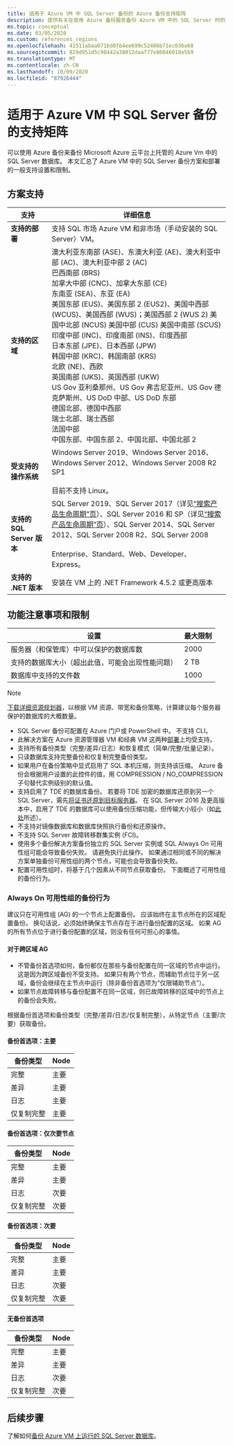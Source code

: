 ```yaml
---
title: 适用于 Azure VM 中 SQL Server 备份的 Azure 备份支持矩阵
description: 提供有关在使用 Azure 备份服务备份 Azure VM 中的 SQL Server 时的支持设置和限制摘要。
ms.topic: conceptual
ms.date: 03/05/2020
ms.custom: references_regions
ms.openlocfilehash: 41511abaa071bd0f64ee699c52486b71ec036a68
ms.sourcegitcommit: 829d951d5c90442a38012daaf77e86046018e5b9
ms.translationtype: MT
ms.contentlocale: zh-CN
ms.lasthandoff: 10/09/2020
ms.locfileid: "87926444"
---
```

# <a name="support-matrix-for-sql-server-backup-in-azure-vms"></a>适用于 Azure VM 中 SQL Server 备份的支持矩阵

可以使用 Azure 备份来备份 Microsoft Azure 云平台上托管的 Azure Vm 中的 SQL Server 数据库。 本文汇总了 Azure VM 中的 SQL Server 备份方案和部署的一般支持设置和限制。

## <a name="scenario-support"></a>方案支持

**支持** | **详细信息**
--- | ---
**支持的部署** | 支持 SQL 市场 Azure VM 和非市场（手动安装的 SQL Server）VM。
**支持的区域** | 澳大利亚东南部 (ASE)、东澳大利亚 (AE)、澳大利亚中部 (AC)、澳大利亚中部 2 (AC) <br> 巴西南部 (BRS)<br> 加拿大中部 (CNC)、加拿大东部 (CE)<br> 东南亚 (SEA)、东亚 (EA) <br> 美国东部 (EUS)、美国东部 2 (EUS2)、美国中西部 (WCUS)、美国西部 (WUS)；美国西部 2 (WUS 2) 美国中北部 (NCUS) 美国中部 (CUS) 美国中南部 (SCUS) <br> 印度中部 (INC)、印度南部 (INS)、印度西部 <br> 日本东部 (JPE)、日本西部 (JPW) <br> 韩国中部 (KRC)、韩国南部 (KRS) <br> 北欧 (NE)、西欧 <br> 英国南部 (UKS)、英国西部 (UKW) <br> US Gov 亚利桑那州、US Gov 弗吉尼亚州、US Gov 德克萨斯州、US DoD 中部、US DoD 东部 <br> 德国北部、德国中西部 <br> 瑞士北部、瑞士西部 <br> 法国中部 <br> 中国东部、中国东部 2、中国北部、中国北部 2
**受支持的操作系统** | Windows Server 2019、Windows Server 2016、Windows Server 2012、Windows Server 2008 R2 SP1 <br/><br/> 目前不支持 Linux。
**支持的 SQL Server 版本** | SQL Server 2019、SQL Server 2017（详见[“搜索产品生命周期”页](https://support.microsoft.com/lifecycle/search?alpha=SQL%20server%202017)）、SQL Server 2016 和 SP（详见[“搜索产品生命周期”页](https://support.microsoft.com/lifecycle/search?alpha=SQL%20server%202016%20service%20pack)）、SQL Server 2014、SQL Server 2012、SQL Server 2008 R2、SQL Server 2008 <br/><br/> Enterprise、Standard、Web、Developer、Express。
**支持的 .NET 版本** | 安装在 VM 上的 .NET Framework 4.5.2 或更高版本

## <a name="feature-considerations-and-limitations"></a>功能注意事项和限制

|设置  |最大限制 |
|---------|---------|
|服务器（和保管库）中可以保护的数据库数    |   2000      |
|支持的数据库大小（超出此值，可能会出现性能问题）   |   2 TB      |
|数据库中支持的文件数    |   1000      |

>[!NOTE]
> [下载详细资源规划器](https://download.microsoft.com/download/A/B/5/AB5D86F0-DCB7-4DC3-9872-6155C96DE500/SQL%20Server%20in%20Azure%20VM%20Backup%20Scale%20Calculator.xlsx)，以根据 VM 资源、带宽和备份策略，计算建议每个服务器保护的数据库的大概数量。

* SQL Server 备份可配置在 Azure 门户或 PowerShell 中。 不支持 CLI。
* 此解决方案在 Azure 资源管理器 VM 和经典 VM 这两种[部署](../azure-resource-manager/management/deployment-models.md)上均受支持。
* 支持所有备份类型（完整/差异/日志）和恢复模式（简单/完整/批量记录）。
* 只读数据库支持完整备份和仅复制完整备份类型。
* 如果用户在备份策略中显式启用了 SQL 本机压缩，则支持该压缩。 Azure 备份会根据用户设置的此控件的值，用 COMPRESSION / NO_COMPRESSION 子句替代实例级别的默认值。
* 支持启用了 TDE 的数据库备份。 若要将 TDE 加密的数据库还原到另一个 SQL Server，需先[将证书还原到目标服务器](https://docs.microsoft.com/sql/relational-databases/security/encryption/move-a-tde-protected-database-to-another-sql-server)。 在 SQL Server 2016 及更高版本中，启用了 TDE 的数据库可以使用备份压缩功能，但传输大小较小（如[此处](https://techcommunity.microsoft.com/t5/sql-server/backup-compression-for-tde-enabled-databases-important-fixes-in/ba-p/385593)所述）。
* 不支持对镜像数据库和数据库快照执行备份和还原操作。
* 不支持 SQL Server 故障转移群集实例 (FCI)。
* 使用多个备份解决方案备份独立的 SQL Server 实例或 SQL Always On 可用性组可能会导致备份失败。 请避免执行此操作。 如果通过相同或不同的解决方案单独备份可用性组的两个节点，可能也会导致备份失败。
* 配置可用性组时，将基于几个因素从不同节点获取备份。 下面概述了可用性组的备份行为。

### <a name="back-up-behavior-with-always-on-availability-groups"></a>Always On 可用性组的备份行为

建议只在可用性组 (AG) 的一个节点上配置备份。 应该始终在主节点所在的区域配置备份。 换句话说，必须始终确保主节点存在于进行备份配置的区域。 如果 AG 的所有节点位于进行备份配置的区域，则没有任何可担心的事情。

#### <a name="for-cross-region-ag"></a>对于跨区域 AG

* 不管备份首选项如何，备份都仅在那些与备份配置在同一区域的节点中运行。 这是因为跨区域备份不受支持。 如果只有两个节点，而辅助节点位于另一区域，备份会继续在主节点中运行（除非备份首选项为“仅限辅助节点”）。
* 如果节点故障转移与备份配置不在同一区域，则已故障转移的区域中的节点上的备份会失败。

根据备份首选项和备份类型（完整/差异/日志/仅复制完整），从特定节点（主要/次要）获取备份。

#### <a name="backup-preference-primary"></a>备份首选项：主要

**备份类型** | **Node**
--- | ---
完整 | 主要
差异 | 主要
日志 |  主要
仅复制完整 |  主要

#### <a name="backup-preference-secondary-only"></a>备份首选项：仅次要节点

**备份类型** | **Node**
--- | ---
完整 | 主要
差异 | 主要
日志 |  次要
仅复制完整 |  次要

#### <a name="backup-preference-secondary"></a>备份首选项：次要

**备份类型** | **Node**
--- | ---
完整 | 主要
差异 | 主要
日志 |  次要
仅复制完整 |  次要

#### <a name="no-backup-preference"></a>无备份首选项

**备份类型** | **Node**
--- | ---
完整 | 主要
差异 | 主要
日志 |  次要
仅复制完整 |  次要

## <a name="next-steps"></a>后续步骤

了解如何[备份 Azure VM 上运行的 SQL Server 数据库](backup-azure-sql-database.md)。
